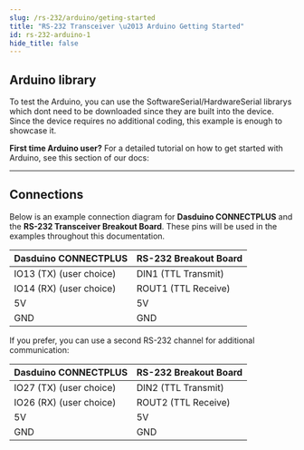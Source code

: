```yaml
---
slug: /rs-232/arduino/geting-started
title: "RS-232 Transceiver \u2013 Arduino Getting Started"
id: rs-232-arduino-1
hide_title: false
---
```

## Arduino library

To test the Arduino, you can use the SoftwareSerial/HardwareSerial librarys which dont need to be downloaded since they are built into the device. Since the device requires no additional coding, this example is enough to showcase it.

<InfoBox>

**First time Arduino user?** For a detailed tutorial on how to get started with Arduino, see this section of our docs:

<QuickLink  
  title="Getting started with Arduino"  
  description="A full, comprehensive tutorial on how to fully set up and upload code for the first time on an Arduino board, from scratch!"  
  url="/documentation/arduino/quick-start-guide"  
/>  

</InfoBox>

---

## Connections

Below is an example connection diagram for **Dasduino CONNECTPLUS** and the **RS-232 Transceiver Breakout Board**. These pins will be used in the examples throughout this documentation.

| **Dasduino CONNECTPLUS** | **RS-232 Breakout Board** |
| ------------------------ | ------------------------- |
| IO13 (TX) (user choice)  | DIN1 (TTL Transmit)       |
| IO14 (RX) (user choice)  | ROUT1 (TTL Receive)       |
| 5V                       | 5V                        |
| GND                      | GND                       |

<InfoBox>

If you prefer, you can use a second RS-232 channel for additional communication:

| **Dasduino CONNECTPLUS** | **RS-232 Breakout Board** |
| ------------------------ | ------------------------- |
| IO27 (TX) (user choice)  | DIN2 (TTL Transmit)       |
| IO26 (RX)  (user choice) | ROUT2 (TTL Receive)       |
| 5V                       | 5V                        |
| GND                      | GND                       |

</InfoBox>